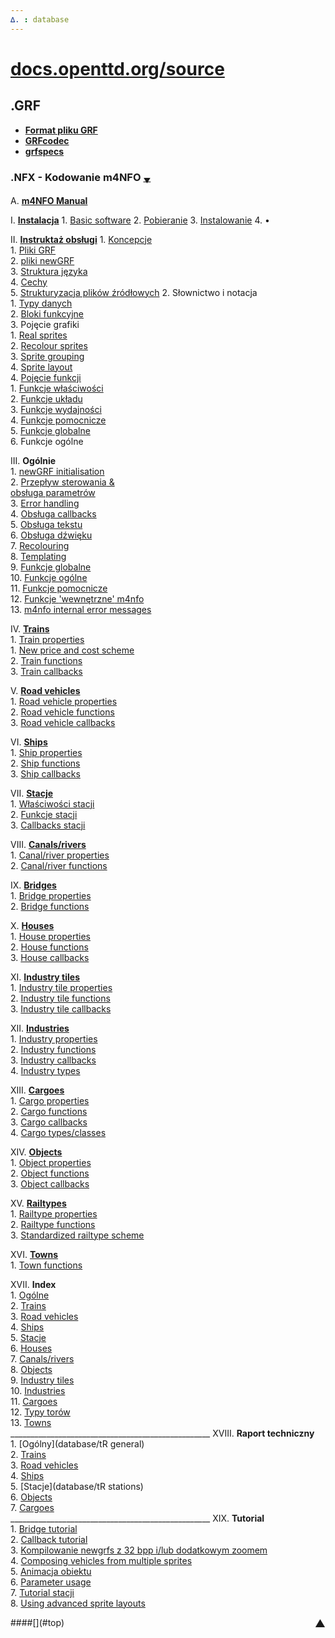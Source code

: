 ```yaml
---
∆. : database
--- 
```

# [docs.openttd.org/source](http://docs.openttd.org/source/index.html)
 
## .GRF 
- **[Format pliku GRF ](https://github.com/extrazi/pl_m4nfo/wiki/formatGRF)** <br>
- **[GRFcodec](database/GRFcodec)** <br>
- **[grfspecs](http://www.ttdpatch.de/grfspecs/ )**

### .NFX - Kodowanie m4NFO <span title="przewinięcie na spód strony">[<small><sub>▼</sub></small>](index#▲)</span> 
A.			[**m4NFO Manual** ](database/m4NFOmanual) <br>
<!-- . . . . . . . . . . . . . . . . . . . . . . . . . . . . . . . . . . . -->
 I.			[**Instalacja**](database/installation)
	1.		[Basic software](database/basic)
	2.		[Pobieranie](database/download)
	3.		[Instalowanie](database/instal) 
	4.		• <br>
<!-- . . . . . . . . . . . . . . . . . instruktaż . . . . . . . . . . . . -->
 II.	[**Instruktaż obsługi**](database/instrukcja)
	1.	[Koncepcje](database/basiConcepts ) <br>
	 1.	[Pliki GRF](database/basiConcepts#grf-files) <br>
	 2.	[pliki newGRF](database/basiConcepts#newgrf-files) <br>
	 3.	[Struktura języka](database/basiConcepts#m4nfo-language-structure) <br>
	 4.	[Cechy](database/basiConcepts#features) <br>
	 5.	[Strukturyzacja plików źródłowych](database/basiConcepts#structuring) 
	2.	Słownictwo i notacja <br>
	 1.	[Typy danych](database/dataTypes) <br>
	 2.	[Bloki funkcyjne](database/functionBlocks) <br>
	 3.	Pojęcie grafiki <br>
	  1.	[Real sprites](database/realSprites) <br>
	  2.	[Recolour sprites](http://www.ttdpatch.de/grfspecs/m4nfoManual/RecolourSprites.html) <br>
	  3.	[Sprite grouping](http://www.ttdpatch.de/grfspecs/m4nfoManual/SpriteGrouping.html) <br>
	  4.	[Sprite layout](http://www.ttdpatch.de/grfspecs/m4nfoManual/SpriteLayout.html) <br>
	 4.	[Pojęcie funkcji](database/conceptFunctions) <br>
	  1.	[Funkcje właściwości](database/conceptFunctions#propertyfunctions) <br>
	  2.	[Funkcje układu](database/conceptFunctions#layoutfunctions) <br>
	  3.	[Funkcje wydajności](database/conceptFunctions#performancefunctions) <br>
	  4.	[Funkcje pomocnicze](database/conceptFunctions#auxiliaryfunctions) <br>
	  5.	[Funkcje globalne](database/conceptFunctions#globalfunctions) <br>
	  6.	Funkcje ogólne <br>
<!-- . . . . . . . . . . . . . . . . . Ogólne  . . . . . . . . . . . . . -->
 III.	**Ogólnie** <br>
	1.	[newGRF initialisation](database/initialisation)  
	2.	[<span title="Flow of control">Przepływ sterowania</span> & <br /> obsługa parametrów](database/flowOfControl)  
	3.	[Error handling](http://www.ttdpatch.de/grfspecs/m4nfoManual/ErrorHandling.html) <br>
	4.	[Obsługa callbacks](database/handlingCallbacks) <br>
	5.	[Obsługa tekstu](database/textHandling ) <br>
	6.	[Obsługa dźwięku](database/soundHandling) <br>
	7.	[Recolouring](http://www.ttdpatch.de/grfspecs/m4nfoManual/RecolouringFunctions.html) <br>
	8.	[Templating](http://www.ttdpatch.de/grfspecs/m4nfoManual/Templating.html) <br>
	9.	[Funkcje globalne](database/globalFunctions) <br>
	10.	[Funkcje ogólne](database/generalFunctions) <br>
	11.	[Funkcje pomocnicze](database/auxFunctions) <br>
	12.	[Funkcje <span title=internal >'wewnętrzne'</span> m4nfo](database/m4nfoInternalFunctions) <br>
	13.	[m4nfo internal error messages](http://www.ttdpatch.de/grfspecs/m4nfoManual/m4nfoInternalErrors.html) <br>
<!-- . . . . . . . . . . . . . . . . . Koleje . . . . . . . . . . . . . . -->
 IV.	[**Trains**](http://www.ttdpatch.de/grfspecs/m4nfoManual/Trains.html) <br>
	1.	[Train properties](http://www.ttdpatch.de/grfspecs/m4nfoManual/TrainProperties.html) <br>
	  1.	[New price and cost scheme](http://www.ttdpatch.de/grfspecs/m4nfoManual/PriceCost.html) <br>
	2.	[Train functions](http://www.ttdpatch.de/grfspecs/m4nfoManual/TrainFunctions.html) <br>
	3.	[Train callbacks](http://www.ttdpatch.de/grfspecs/m4nfoManual/TrainCallbacks.html)  
<!-- . . . . . . . . . . . . . . . . . Pojazdy drogowe . . . . . . . . . -->
 V.		[**Road vehicles**](http://www.ttdpatch.de/grfspecs/m4nfoManual/rvs.html) <br>
	1.	[Road vehicle properties](http://www.ttdpatch.de/grfspecs/m4nfoManual/rvsProperties.html) <br>
	2.	[Road vehicle functions](http://www.ttdpatch.de/grfspecs/m4nfoManual/rvsFunctions.html) <br>
	3.	[Road vehicle callbacks](http://www.ttdpatch.de/grfspecs/m4nfoManual/rvsCallbacks.html) <br>
<!-- . . . . . . . . . . . . . . . . . Statki  . . . . . . . . . . . . . -->
 VI.	[**Ships**](http://www.ttdpatch.de/grfspecs/m4nfoManual/Ships.html) <br>
	1.	[Ship properties](http://www.ttdpatch.de/grfspecs/m4nfoManual/ShipProperties.html)  
	2.	[Ship functions](http://www.ttdpatch.de/grfspecs/m4nfoManual/ShipFunctions.html) <br>
	3.	[Ship callbacks](http://www.ttdpatch.de/grfspecs/m4nfoManual/ShipCallbacks.html) <br>
<!-- . . . . . . . . . . . . . . . . . Stacje  . . . . . . . . . . . . . -->
 VII. 	[**Stacje**](database/stations) <br>
	1.	[Właściwości stacji](database/stationProperties) <br>
	2.	[Funkcje stacji](database/stationFunctions) <br>
	3.	[Callbacks stacji](database/stationCallbacks)  
<!-- . . . . . . . . . . . . . . . . . Kanały . . . . . . . . . . . . . . -->
 VIII.	[**Canals/rivers**](http://www.ttdpatch.de/grfspecs/m4nfoManual/Canals.html) <br>
	1.	[Canal/river properties](http://www.ttdpatch.de/grfspecs/m4nfoManual/CanalProperties.html) <br>
	2.	[Canal/river functions](http://www.ttdpatch.de/grfspecs/m4nfoManual/CanalFunctions.html)  
<!-- . . . . . . . . . . . . . . . . . Mosty . . . . . . . . . . . . . . . -->
 IX.	[**Bridges**](http://www.ttdpatch.de/grfspecs/m4nfoManual/Bridges.html) <br>
	1.	[Bridge properties](http://www.ttdpatch.de/grfspecs/m4nfoManual/BridgeProperties.html) <br>
	2.	[Bridge functions](http://www.ttdpatch.de/grfspecs/m4nfoManual/BridgeFunctions.html)  
<!-- . . . . . . . . . . . . . . . . . Domy . . . . . . . . . . . . . . . . -->
 X.		[**Houses**](http://www.ttdpatch.de/grfspecs/m4nfoManual/Houses.html) <br>
	1.	[House properties](http://www.ttdpatch.de/grfspecs/m4nfoManual/HouseProperties.html) <br>
	2.	[House functions](http://www.ttdpatch.de/grfspecs/m4nfoManual/HouseFunctions.html) <br>
	3.	[House callbacks](http://www.ttdpatch.de/grfspecs/m4nfoManual/HouseCallbacks.html)  
<!-- . . . . . . . . . . . . . . . . . kafle btanży . . . . . . . . . . . . -->
 XI.	[**Industry tiles**](http://www.ttdpatch.de/grfspecs/m4nfoManual/Industrytiles.html) <br>
	1.	[Industry tile properties](http://www.ttdpatch.de/grfspecs/m4nfoManual/IndustrytileProperties.html) <br>
	2.	[Industry tile functions](http://www.ttdpatch.de/grfspecs/m4nfoManual/IndustrytileFunctions.html) <br>
	3.	[Industry tile callbacks](http://www.ttdpatch.de/grfspecs/m4nfoManual/IndustrytileCallbacks.html) <br>
<!-- . . . . . . . . . . . . . . . . . branże . . . . . . . . . . . . . . . -->
 XII.	[**Industries**](http://www.ttdpatch.de/grfspecs/m4nfoManual/Industries.html) <br>
	1.	[Industry properties](http://www.ttdpatch.de/grfspecs/m4nfoManual/IndustryProperties.html) <br>
	2.	[Industry functions](http://www.ttdpatch.de/grfspecs/m4nfoManual/IndustryFunctions.html) <br>
	3.	[Industry callbacks](http://www.ttdpatch.de/grfspecs/m4nfoManual/IndustryCallbacks.html) <br>
	4.	[Industry types](http://www.ttdpatch.de/grfspecs/m4nfoManual/IndustryTypes.html)  
<!-- . . . . . . . . . . . . . . . . . Ładunki. . . . . . . . . . . . . . . -->
 XIII.	[**Cargoes**](http://www.ttdpatch.de/grfspecs/m4nfoManual/Cargoes.html) <br>
	1.	[Cargo properties](http://www.ttdpatch.de/grfspecs/m4nfoManual/CargoProperties.html) <br>
	2.	[Cargo functions](http://www.ttdpatch.de/grfspecs/m4nfoManual/CargoFunctions.html) <br>
	3.	[Cargo callbacks](http://www.ttdpatch.de/grfspecs/m4nfoManual/CargoCallbacks.html) <br>
	4.	[Cargo types/classes](http://www.ttdpatch.de/grfspecs/m4nfoManual/CargoTypes.html) <br>
<!-- . . . . . . . . . . . . . . . . . Obiekty . . . . . . . . . . . . . . . -->
 XIV.	[**Objects**](http://www.ttdpatch.de/grfspecs/m4nfoManual/Objects.html) <br>
	1.	[Object properties](http://www.ttdpatch.de/grfspecs/m4nfoManual/ObjectProperties.html) <br>
	2.	[Object functions](http://www.ttdpatch.de/grfspecs/m4nfoManual/ObjectFunctions.html) <br>
	3.	[Object callbacks](http://www.ttdpatch.de/grfspecs/m4nfoManual/ObjectCallbacks.html) <br>
<!-- . . . . . . . . . . . . . . . . . Typy kolei. . . . . . . . . . . . . . -->
 XV.	[**Railtypes**](database/railTypes) <br>
	1.	[Railtype properties](http://www.ttdpatch.de/grfspecs/m4nfoManual/RailtypeProperties.html) <br>
	2.	[Railtype functions](database/railTypeFunctions) <br>
	3.	[Standardized railtype scheme](http://www.ttdpatch.de/grfspecs/m4nfoManual/RailtypeScheme.html) <br>
<!-- . . . . . . . . . . . . . . . . Miejscowości . . . . . . . . . . . . . . -->
 XVI.	[**Towns**](http://www.ttdpatch.de/grfspecs/m4nfoManual/Towns.html) <br>
	1.	[Town functions](http://www.ttdpatch.de/grfspecs/m4nfoManual/TownFunctions.html) <br>
<!-- . . . . . . . . . . . . . . . . Indeks . . . . . . . . . . . . . . . . . -->
 XVII.	**Index** <br>
	1.	[Ogólne](database/indexGeneral) <br>
	2.	[Trains](http://www.ttdpatch.de/grfspecs/m4nfoManual/IndexTrains.html) <br>
	3.	[Road vehicles](http://www.ttdpatch.de/grfspecs/m4nfoManual/Indexrvs.html) <br>
	4.	[Ships](http://www.ttdpatch.de/grfspecs/m4nfoManual/IndexShips.html) <br>
	5.	[Stacje](database/indexStations) <br>
	6.	[Houses](http://www.ttdpatch.de/grfspecs/m4nfoManual/IndexHouses.html) <br>
	7.	[Canals/rivers](http://www.ttdpatch.de/grfspecs/m4nfoManual/IndexCanals.html) <br>
	8.	[Objects](http://www.ttdpatch.de/grfspecs/m4nfoManual/IndexObjects.html) <br>
	9.	[Industry tiles](http://www.ttdpatch.de/grfspecs/m4nfoManual/IndexIndustrytiles.html) <br>
	10.	[Industries](http://www.ttdpatch.de/grfspecs/m4nfoManual/IndexIndustries.html) <br>
	11.	[Cargoes](http://www.ttdpatch.de/grfspecs/m4nfoManual/IndexCargoes.html) <br>
	12.	[Typy <span title=Rail>torów</span>](database/indexRailTypes) <br>
	13.	[Towns](http://www.ttdpatch.de/grfspecs/m4nfoManual/IndexTowns.html) <br><!--
--><!--#:-->     __________________________________________________
 XVIII.	    **Raport techniczny** <br>
	1.	[Ogólny](database/tR general) <br>
	2.	[Trains](http://www.ttdpatch.de/grfspecs/m4nfoManual/TR_trains.html) <br>
	3.	[Road vehicles](http://www.ttdpatch.de/grfspecs/m4nfoManual/TR_rvs.html) <br>
	4.	[Ships](http://www.ttdpatch.de/grfspecs/m4nfoManual/TR_ships.html) <br>
	5.	[Stacje](database/tR stations) <br>
	6.	[Objects](http://www.ttdpatch.de/grfspecs/m4nfoManual/TR_objects.html) <br>
	7.	[Cargoes](http://www.ttdpatch.de/grfspecs/m4nfoManual/TR_cargoes.html) <br><!--
--> __________________________________________________
 XIX.	<!--***-->    **Tutorial** <br>
	1.	[Bridge tutorial](http://www.ttdpatch.de/grfspecs/m4nfoManual/BridgeTut.html) <br>
	2.	[Callback tutorial](database/callbacksTut) <br>
	3.	[Kompilowanie newgrfs z 32 bpp i/lub dodatkowym zoomem](database/infoVersion32Tut) <br>
	4.	[Composing vehicles from multiple sprites](http://www.ttdpatch.de/grfspecs/m4nfoManual/stackTut.html) <br>
	5.	[Animacja obiektu](database/animObjectsTut) <br>
	6.	[Parameter usage](http://www.ttdpatch.de/grfspecs/m4nfoManual/ParamTut.html) <br>
	7.	[Tutorial stacji](database/stationsTut) <br>
	8.	[Using advanced sprite layouts](http://www.ttdpatch.de/grfspecs/m4nfoManual/ASLTut.html) 

<!--:-->####[<span id="spod" title="przewinięcie na top strony" style="float:right"><big>▲</big></span>](<!--index-->#top) <!--<font color=white> ♪ 	 ♫ </font>-->
<!-- __NEWSECTIONLINK__ -->
